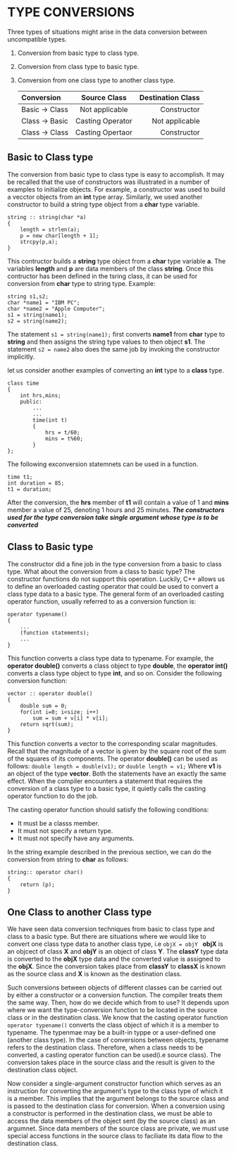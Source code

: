 # TYPE CONVERSIONS

Three types of situations might arise in the data conversion between uncompatible types.

1. Conversion from basic type to class type.
2. Conversion from class type to basic type.
3. Conversion from one class type to another class type.

   | Conversion     |   Source Class   | Destination Class |
   | :------------- | :--------------: | ----------------: |
   | Basic -> Class |  Not applicable  |       Constructor |
   | Class -> Basic | Casting Operator |    Not applicable |
   | Class -> Class | Casting Opertaor |       Constructor |

## Basic to Class type

The conversion from basic type to class type is easy to accomplish. It may be recalled that the use of constructors was illustrated in a number of examples to initialize objects. For example, a constructor was used to build a vecctor objects from an **int** type array. Similarly, we used another constructor to build a string type object from a **char** type variable.

```
string :: string(char *a)
{
    length = strlen(a);
    p = new char[length + 1];
    strcpy(p,a);
}
```

This contructor builds a **string** type object from a **char** type variable **a**. The variables **length** and **p** are data members of the class **string**. Once this contructor has been defined in the tsring class, it can be used for conversion from **char** type to string type. Example:

```
string s1,s2;
char *name1 = "IBM PC";
char *name2 = "Apple Computer";
s1 = string(name1);
s2 = string(name2);
```

The statement `s1 = string(name1);` first converts **name1** from **char** type to **string** and then assigns the string type values to then object **s1**. The statement `s2 = name2` also does the same job by invoking the constructor implicitly.

let us consider another examples of converting an **int** type to a **class** type.

```
class time
{
    int hrs,mins;
    public:
        ...
        ...
        time(int t)
        {
            hrs = t/60;
            mins = t%60;
        }
};
```

The following exconversion statemnets can be used in a function.

```
time t1;
int duration = 85;
t1 = duration;
```

After the conversion, the **hrs** member of **t1** will contain a value of 1 and **mins** member a value of 25, denoting 1 hours and 25 minutes.
**_The constructors used for the type conversion take single argument whose type is to be converted_**

## Class to Basic type

The constructor did a fine job in the type conversion from a basic to class type. What about the conversion from a class to basic type? The constructor functions do not support this operation. Luckily, C++ allows us to define an overloaded casting operator that could be used to convert a class type data to a basic type. The general form of an overloaded casting operator function, usually referred to as a conversion function is:

```
operator typename()
{
    ...
    (function statements);
    ...
}
```

This function converts a class type data to typename. For example, the **operator double()** converts a class object to type **double**, the **operator int()** converts a class type object to type **int**, and so on.
Consider the following conversion function:

```
vector :: operator double()
{
    double sum = 0;
    for(int i=0; i<size; i++)
        sum = sum + v[i] * v[i];
    return sqrt(sum);
}
```

This function converts a vector to the corresponding scalar magnitudes. Recall that the magnitude of a vector is given by the square root of the sum of the squares of its components. The operator **double()** can be used as follows:
`double length = double(v1);` or `double length = v1;`
Where **v1** is an object of the type **vector**. Both the statements have an exactly the same effect. When the compiler encounters a statement that requires the conversion of a class type to a basic type, it quietly calls the casting operator function to do the job.

The casting operator function should satisfy the following conditions:

- It must be a classs member.
- It must not specify a return type.
- It must not specify have any arguments.

In the string example described in the previous section, we can do the conversion from string to **char** as follows:

```
string:: operator char()
{
    return (p);
}
```

## One Class to another Class type

We have seen data conversion techniques from basic to class type and class to a basic type. But there are situations where we would like to convert one class type data to another class type, i.e `objX = objY `
**objX** is an objcect of class **X** and **objY** is an object of class **Y**. The **classY** type data is converted to the **objX** type data and the converted value is assigned to the **objX**. Since the conversion takes place from **classY** to **classX** is known as the source class and **X** is known as the destination class.

Such conversions between objects of different classes can be carried out by either a constructor or a conversion function. The compiler treats them the same way. Then, how do we decide which from to use? It depends upon where we want the type-conversion function to be located in the source class or in the destination class.
We know that the casting operator function `operator typename()` converts the class object of which it is a member to typename. The typenmae may be a built-in typpe or a user-defined one (another class type). In the case of conversions between objects, typename refers to the destination class. Therefore, when a class needs to be converted, a casting operator function can be used(i.e source class). The conversion takes place in the source class and the result is given to the destination class object.

Now consider a single-argument constructor function which serves as an instruction for converting the argument's type to the class type of which it is a member. This implies that the argument belongs to the source class and is passed to the destination class for conversion.
When a conversion using a constructor is performed in the destination class, we must be able to access the data members of the object sent (by the source class) as an argumnet. Since data members of the source class are private, we must use special access functions in the source class to faciliate its data flow to the destination class.
